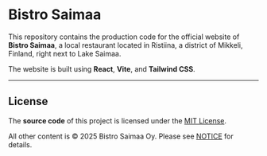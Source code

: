 # Bistro Saimaa

This repository contains the production code for the official website of **Bistro Saimaa**, a local restaurant located in Ristiina, a district of Mikkeli, Finland, right next to Lake Saimaa.

The website is built using **React**, **Vite**, and **Tailwind CSS**.

---

## License

The **source code** of this project is licensed under the [MIT License](LICENSE).

All other content is © 2025 Bistro Saimaa Oy. Please see [NOTICE](./NOTICE.md) for details.

